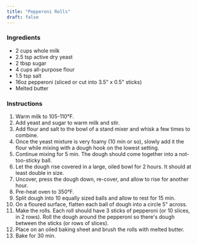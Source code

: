 ```yaml
---
title: "Pepperoni Rolls"
draft: false
---
```


### Ingredients

- 2 cups whole milk
- 2.5 tsp active dry yeast
- 2 tbsp sugar
- 4 cups all-purpose flour
- 1.5 tsp salt
- 16oz pepperoni (sliced or cut into 3.5" x 0.5" sticks)
- Melted butter

### Instructions

1. Warm milk to 105-110°F.
1. Add yeast and sugar to warm milk and stir.
1. Add flour and salt to the bowl of a stand mixer and whisk a few times to
   combine.
1. Once the yeast mixture is very foamy (10 min or so), slowly add it the flour
   while mixing with a dough hook on the lowest setting.
1. Continue mixing for 5 min. The dough should come together into a not-too-sticky ball.
1. Let the dough rise covered in a large, oiled bowl for 2 hours. It should at
   least double in size.
1. Uncover, press the dough down, re-cover, and allow to rise for another hour.
1. Pre-heat oven to 350°F.
1. Split dough into 10 equally sized balls and allow to rest for 15 min.
1. On a floured surface, flatten each ball of dough into a circle 5" across.
1. Make the rolls. Each roll should have 3 sticks of pepperoni (or 10 slices, in 2 rows). Roll
   the dough around the pepperoni so there's dough between the sticks (or rows
   of slices).
1. Place on an oiled baking sheet and brush the rolls with melted butter.
1. Bake for 30 min.
